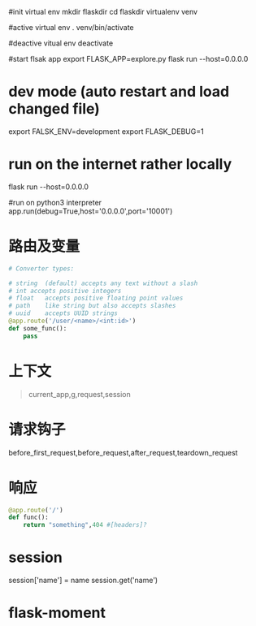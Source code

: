 #init virtual env
mkdir flaskdir
cd flaskdir
virtualenv venv

#active virtual env
. venv/bin/activate

#deactive vitual env
deactivate

#start flsak app
export FLASK_APP=explore.py
flask run --host=0.0.0.0

# dev mode (auto restart and load changed file)
export FALSK_ENV=development
export FLASK_DEBUG=1


# run on the internet rather locally
flask run --host=0.0.0.0


#run on python3 interpreter
app.run(debug=True,host='0.0.0.0',port='10001')


# 路由及变量
```python
# Converter types:

# string  (default) accepts any text without a slash
# int accepts positive integers
# float   accepts positive floating point values
# path    like string but also accepts slashes
# uuid    accepts UUID strings
@app.route('/user/<name>/<int:id>')
def some_func():
    pass

```

# 上下文
> current_app,g,request,session

# 请求钩子
before_first_request,before_request,after_request,teardown_request

# 响应
```python
@app.route('/')
def func():
    return "something",404 #[headers]?
```

# session
session['name'] = name
session.get('name')

# flask-moment